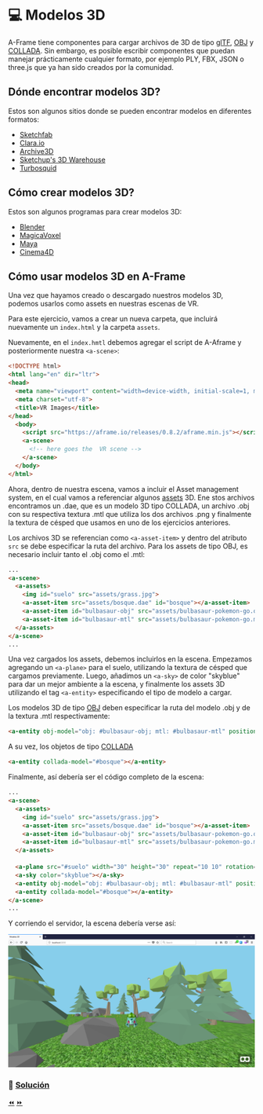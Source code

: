# :computer: Modelos 3D
A-Frame tiene componentes para cargar archivos de 3D de tipo [glTF](https://aframe.io/docs/0.8.0/components/gltf-model.html), [OBJ](https://aframe.io/docs/0.8.0/components/obj-model.html) y [COLLADA](https://aframe.io/docs/0.8.0/components/collada-model.html). Sin embargo, es posible escribir componentes que puedan manejar prácticamente cualquier formato, por ejemplo PLY, FBX, JSON o three.js que ya han sido creados por la comunidad.

## Dónde encontrar modelos 3D?
Estos son algunos sitios donde se pueden encontrar modelos en diferentes formatos:

* [Sketchfab](https://sketchfab.com/)
* [Clara.io](https://clara.io/)
* [Archive3D](https://archive3d.net/)
* [Sketchup's 3D Warehouse](https://3dwarehouse.sketchup.com/)
* [Turbosquid](https://www.turbosquid.com/Search/3D-Models/free)

## Cómo crear modelos 3D?
Estos son algunos programas para crear modelos 3D:

* [Blender](https://www.blender.org/)
* [MagicaVoxel](https://ephtracy.github.io/)
* [Maya](https://www.autodesk.com/products/maya/overview)
* [Cinema4D](https://www.maxon.net/en-us/)

## Cómo usar modelos 3D en A-Frame
Una vez que hayamos creado o descargado nuestros modelos 3D, podemos usarlos como assets en nuestras escenas de VR.

Para este ejercicio, vamos a crear un nueva carpeta, que incluirá nuevamente un `index.html` y la carpeta `assets`.

Nuevamente, en el `index.hmtl` debemos agregar el script de A-Aframe y posteriormente nuestra `<a-scene>`:

```html
<!DOCTYPE html>
<html lang="en" dir="ltr">
<head>
  <meta name="viewport" content="width=device-width, initial-scale=1, maximum-scale=1">
  <meta charset="utf-8">
  <title>VR Images</title>
</head>
  <body>
    <script src="https://aframe.io/releases/0.8.2/aframe.min.js"></script>
    <a-scene>
      <!-- here goes the  VR scene -->
    </a-scene>
  </body>
</html>
````

Ahora, dentro de nuestra escena, vamos a incluir el Asset management system, en el cual vamos a referenciar algunos [assets](https://github.com/fcor/aframe-workshop/tree/master/docs/code/8.%203D/assets) 3D. Ene stos archivos encontramos un .dae, que es un modelo 3D tipo COLLADA, un archivo .obj con su respectiva textura .mtl que utiliza los dos archivos .png y finalmente la textura de césped que usamos en uno de los ejercicios anteriores.

Los archivos 3D se referencian como `<a-asset-item>` y dentro del atributo `src` se debe especificar la ruta del archivo. Para los assets de tipo OBJ, es necesario incluir tanto el .obj como el .mtl:

```html
...
<a-scene>
  <a-assets>
    <img id="suelo" src="assets/grass.jpg">
    <a-asset-item src="assets/bosque.dae" id="bosque"></a-asset-item>
    <a-asset-item id="bulbasaur-obj" src="assets/bulbasaur-pokemon-go.obj"></a-asset-item>
    <a-asset-item id="bulbasaur-mtl" src="assets/bulbasaur-pokemon-go.mtl"></a-asset-item>
  </a-assets>
</a-scene>
...
```

Una vez cargados los assets, debemos incluirlos en la escena. Empezamos agregando un `<a-plane>` para el suelo, utilizando la textura de césped que cargamos previamente. Luego, añadimos un `<a-sky>` de color "skyblue" para dar un mejor ambiente a la escena, y finalmente los assets 3D utilizando el tag `<a-entity>` especificando el tipo de modelo a cargar.

Los modelos 3D de tipo [OBJ](https://aframe.io/docs/0.8.0/components/obj-model.html) deben especificar la ruta del modelo .obj y de la textura .mtl respectivamente:

```html
<a-entity obj-model="obj: #bulbasaur-obj; mtl: #bulbasaur-mtl" position="0 0 -6" scale="0.15 0.15 0.15"></a-entity>
```

A su vez, los objetos de tipo [COLLADA](https://aframe.io/docs/0.8.0/components/collada-model.html)

```html
<a-entity collada-model="#bosque"></a-entity>
```

Finalmente, así debería ser el código completo de la escena:

```html
...
<a-scene>
  <a-assets>
    <img id="suelo" src="assets/grass.jpg">
    <a-asset-item src="assets/bosque.dae" id="bosque"></a-asset-item>
    <a-asset-item id="bulbasaur-obj" src="assets/bulbasaur-pokemon-go.obj"></a-asset-item>
    <a-asset-item id="bulbasaur-mtl" src="assets/bulbasaur-pokemon-go.mtl"></a-asset-item>
  </a-assets>

  <a-plane src="#suelo" width="30" height="30" repeat="10 10" rotation="-90 0 0"></a-plane>
  <a-sky color="skyblue"></a-sky>
  <a-entity obj-model="obj: #bulbasaur-obj; mtl: #bulbasaur-mtl" position="0 0 -6" scale="0.15 0.15 0.15"></a-entity>
  <a-entity collada-model="#bosque"></a-entity>
</a-scene>
...
```

Y corriendo el servidor, la escena debería verse así:

<p align="center">
<img src="../docs/img/3d.png" alt="A-Frame">
</p>

### 📝 [Solución]()

[⏪](https://github.com/fcor/aframe-workshop/blob/master/ex/7.md)  [⏩](https://github.com/fcor/aframe-workshop/blob/master/ex/9.md)
